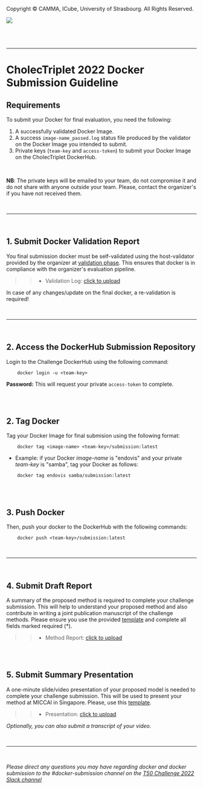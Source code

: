 Copyright &copy; CAMMA, ICube, University of Strasbourg. All Rights Reserved.

<div>
<a href="https://cholectriplet2021.grand-challenge.org/">
<img src="https://rumc-gcorg-p-public.s3.amazonaws.com/b/649/banner2022.x10.jpeg" align="left"/>
</a>
<br>

</div>

<br />
<br>
<br>

----------------------------------------------
CholecTriplet 2022 Docker Submission Guideline
==============================================


## Requirements

To submit your Docker for final evaluation, you need the following:
1. A successfully validated Docker Image. 
2. A success `image-name_passed.log` status file produced by the validator on the Docker Image you intended to submit.
3. Private keys (`team-key` and `access-token`) to submit your Docker Image on the CholecTriplet DockerHub. 


<br>

**NB**: The private keys will be emailed to your team, do not compromise it and do not share with anyone outside your team.
Please, contact the organizer's if you have not received them.

<br>
<hr>
<br>



## 1. Submit Docker Validation Report
You final submission docker must be self-validated using the host-validator provided by the organizer at [validation phase](docker.md). 
This ensures that docker is in compliance with the organizer's evaluation pipeline.

>> * Validation Log: [click to upload](https://seafile.unistra.fr/u/d/7d934b7f5a6b4d3ca92f/)
 
In case of any changes/update on the final docker, a re-validation is required!

<br>
<hr>
<br>



## 2.    Access the DockerHub Submission Repository
Login to the Challenge DockerHub using the following command:

```
    docker login -u <team-key>
``` 
 **Password:** This will request your private `access-token` to complete.


<br>
<br>



## 2.    Tag Docker
Tag your Docker Image for final submision using the following format:

```
    docker tag <image-name> <team-key>/submission:latest
``` 
 - Example: if your Docker _image-name_ is "endovis" and your private _team-key_ is "samba", tag your Docker as follows:
```
    docker tag endovis samba/submission:latest
``` 


<br>
<br>




## 3. Push Docker
Then, push your docker to the DockerHub with the following commands:
```
    docker push <team-key>/submission:latest

```

<br>
<hr>
<br>


## 4. Submit Draft Report
A summary of the proposed method is required to complete your challenge submission. This will help to understand your proposed method and also contribute in writing a joint publication manuscript of the challenge methods. Please ensure you use the provided [template](https://seafile.unistra.fr/f/f7d626afa2d2433fa8a4/?dl=1) and complete all fields marked required (*).

>> * Method Report: [click to upload](https://seafile.unistra.fr/u/d/6b6f3271ac8a42aaa9fc/)


<br>
<br>

## 5. Submit Summary Presentation
A one-minute slide/video presentation of your proposed model is needed to complete your challenge submission. This will be used to present your method at MICCAI in Singapore. Please, use this [template](https://seafile.unistra.fr/f/31dd2c2a9876475a9687/?dl=1).

>> * Presentation: [click to upload](https://seafile.unistra.fr/u/d/0ec9d916a90c455db81e/)

_Optionally, you can also submit a transcript of your video._

<br>
<hr>
<br>






*Please direct any questions you may have regarding docker and docker submission to the #docker-submission channel on the [T50 Challenge 2022 Slack channel](https://join.slack.com/t/t50challenge2022/shared_invite/zt-1a1ilne29-kuNl58zarZgRLZs_vXyigg)*





